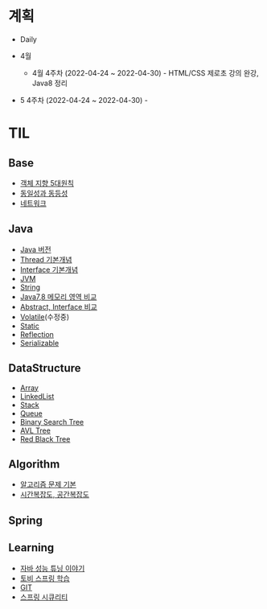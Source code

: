 # 계획
* Daily 

* 4월
  * 4월 4주차 (2022-04-24 ~ 2022-04-30) - HTML/CSS 제로초 강의 완강, Java8 정리
* 5 4주차 (2022-04-24 ~ 2022-04-30) - 


# TIL

## Base
* [객체 지향 5대원칙](01.Base/Solid.md)
* [동일성과 동등성](01.Base/Identical_Equality.md)
* [네트워크](01.Base/Network/)

## Java
* [Java 버전](02.Java/Java_Version.md)
* [Thread 기본개념](02.Java/Thread.md)
* [Interface 기본개념](02.Java/Interface.md)
* [JVM](02.Java/JVM.md)
* [String](02.Java/String.md)
* [Java7,8 메모리 영역 비교](02.Java/Java7_Java8_Memory.md)
* [Abstract, Interface 비교](02.Java/Abstract_Interface.md)
* [Volatile](02.Java/Volatile.md)(수정중)
* [Static](02.Java/Static.md)
* [Reflection](02.Java/Reflection.md)
* [Serializable](02.Java/Serializable.md)

## DataStructure
* [Array](03.DataStructure/Array.md)
* [LinkedList](03.DataStructure/LinkedList.md)
* [Stack](03.DataStructure/Stack.md)
* [Queue](03.DataStructure/Queue.md)
* [Binary Search Tree](03.DataStructure/BinarySearchTree.md)
* [AVL Tree](03.DataStructure/AVLTree.md)
* [Red Black Tree](03.DataStructure/RedBlackTree.md)

## Algorithm
* [알고리즘 문제 기본](04.Algorithm/Basic/)
* [시간복잡도, 공간복잡도](04.Algorithm/TimeSpaceComplexity.md)

## Spring

## Learning

* [자바 성능 튜닝 이야기](06.Learning/JavaTuning)
* [토비 스프링 학습](06.Learning/TobySpring)
* [GIT](06.Learning/GIT)
* [스프링 시큐리티](06.Learning/SpringSecurity)
